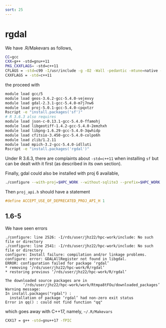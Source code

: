 ```yaml
---
sort: 25
---
```


# rgdal

We have .R/Makevars as follows,

```bash
CC=gcc
CXX=g++ -std=gnu++11
PKG_CXXFLAGS= -std=c++11
CFLAGS = -std=c99 -I/usr/include -g -O2 -Wall -pedantic -mtune=native -Wno-ignored-attributes -Wno-deprecated-declarations -Wno-parentheses -Wimplicit-function-declaration
CXXFLAGS = -std=c++11
```

the proceed with

```bash
module load gcc/5
module load geos-3.6.2-gcc-5.4.0-vejexvy
module load gdal-2.3.1-gcc-5.4.0-m7j7nw6
module load proj-5.0.1-gcc-5.4.0-cpqxtzr
Rscript -e "install.packages('sf')"
# R 3.6.3 also requires
module load json-c-0.13.1-gcc-5.4.0-ffamohj
module load libgeotiff-1.4.2-gcc-5.4.0-2emzhxh
module load libpng-1.6.29-gcc-5.4.0-3qwhidp
module load cfitsio-3.450-gcc-5.4.0-colpo6h
module load zlib/1.2.11
module load mpich-3.2-gcc-5.4.0-idlluti
Rscript -e "install.packages('rgdal')"
```

Under R 3.6.3, there are complaints about `-std=c++11` when installing `sf` but can be dealt with it first (as described in its own section).

Finally, gdal could also be installed with proj 6 available,

```bash
./configure --with-proj=$HPC_WORK --without-sqlite3 --prefix=$HPC_WORK
```

Then `proj_api.h` should have a statement

```c
#define ACCEPT_USE_OF_DEPRECATED_PROJ_API_H 1
```

## 1.6-5

We have seen errors

```
./configure: line 2526: -I/rds/user/jhz22/hpc-work/include: No such file or directory
./configure: line 2541: -I/rds/user/jhz22/hpc-work/include: No such file or directory
configure: Install failure: compilation and/or linkage problems.
configure: error: GDALAllRegister not found in libgdal.
ERROR: configuration failed for package ‘rgdal’
* removing ‘/rds/user/jhz22/hpc-work/R/rgdal’
* restoring previous ‘/rds/user/jhz22/hpc-work/R/rgdal’

The downloaded source packages are in
        ‘/rds/user/jhz22/hpc-work/work/Rtmpa8tFOu/downloaded_packages’
Warning message:
In install.packages("rgdal") :
  installation of package ‘rgdal’ had non-zero exit status
Error in qq() : could not find function "qq"
```

which goes away with C++17, namely, `~/.R/Makevars`

```bash
CXX17 = g++ -std=gnu++17 -fPIC
```
